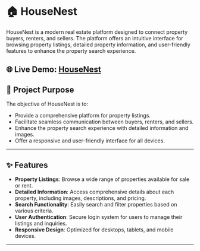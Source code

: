# 🏠 HouseNest


HouseNest is a modern real estate platform designed to connect property buyers, renters, and sellers. The platform offers an intuitive interface for browsing property listings, detailed property information, and user-friendly features to enhance the property search experience.


## 🌐 Live Demo: [HouseNest](https://housenest-4791e.web.app/)



## 🎯 Project Purpose

The objective of HouseNest is to:

- Provide a comprehensive platform for property listings.
- Facilitate seamless communication between buyers, renters, and sellers.
- Enhance the property search experience with detailed information and images.
- Offer a responsive and user-friendly interface for all devices.

---



## ✨ Features

- **Property Listings**: Browse a wide range of properties available for sale or rent.
- **Detailed Information**: Access comprehensive details about each property, including images, descriptions, and pricing.
- **Search Functionality**: Easily search and filter properties based on various criteria.
- **User Authentication**: Secure login system for users to manage their listings and inquiries.
- **Responsive Design**: Optimized for desktops, tablets, and mobile devices.

---
